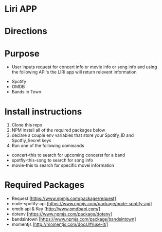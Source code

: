 # Liri APP
# Directions

# Purpose

* User inputs request for concert info or movie info or song info and using the following APi's the LIRI app will return relevent information

- Spotify
- OMDB
- Bands in Town

# Install instructions

1. Clone this repo
2. NPM install all of the required packages below
3. declare a couple env variables that store your Spotify_ID and Spotfiy_Secret keys
4. Run one of the following commands
  - concert-this <band> to search for upcoming concerst for a band
  - spotfiy-this-song <song> to search for song info
  - movie-this <movie> to search for specific movei information
  
# Required Packages

- Request [https://www.npmjs.com/package/request]
- node-spotify-api [https://www.npmjs.com/package/node-spotify-api]
- omdb api & Key [http://www.omdbapi.com/]
- dotenv [https://www.npmjs.com/package/dotenv]
- bandsintown [https://www.npmjs.com/package/bandsintown]
- momentjs [http://momentjs.com/docs/#/use-it/]

